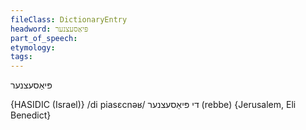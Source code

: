 ```yaml
---
fileClass: DictionaryEntry
headword: פּיאַסעצנער
part_of_speech: 
etymology: 
tags: 
---
```

פּיאַסעצנער

{HASIDIC (Israel)}
/di piasɛcnəʁ/ די פּיאַסעצנער (rebbe) {Jerusalem, Eli Benedict}